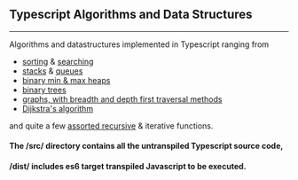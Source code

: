 ## Typescript Algorithms and Data Structures
------
Algorithms and datastructures implemented in Typescript ranging from 
- [sorting](./src/sorting) &amp; [searching](./src/search)
- [stacks](./src/datastructures/Stack.ts) & [queues](./src/datastructures/Queue.ts)
- [binary min & max heaps](./src/datastructures/BinaryHeap.ts)
- [binary trees](./src/datastructures/BinarySearchTree.ts)
- [graphs, with breadth and depth first traversal methods](./src/datastructures/Graph.ts)
- [Dijkstra's algorithm](./src/datastructures/Graph.ts)

and quite a few [assorted recursive](./src/recursion) & iterative functions.

#### The /src/ directory contains all the untranspiled Typescript source code, 
#### /dist/ includes es6 target transpiled Javascript to be executed.
